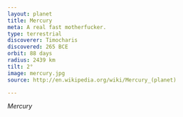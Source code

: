 ```yaml
---
layout: planet
title: Mercury
meta: A real fast motherfucker.
type: terrestrial
discoverer: Timocharis
discovered: 265 BCE
orbit: 88 days
radius: 2439 km
tilt: 2°
image: mercury.jpg
source: http://en.wikipedia.org/wiki/Mercury_(planet)

---
```


*Mercury*